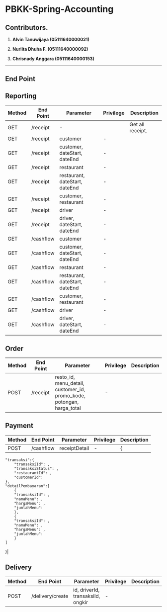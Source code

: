 # PBKK-Spring-Accounting

## Contributors.

1. **Alvin Tanuwijaya (05111640000021)**

2. **Nurlita Dhuha F.     (05111640000092)**

3. **Chrisnady Anggara  (05111640000153)**

---

## End Point

**Reporting**
---

| Method | End Point | Parameter | Privilege | Description |
| ------------- | ------------- | ------------- | ------------- | ------------- |
|GET| /receipt | - |  | Get all receipt. |
|GET| /receipt | customer | - ||
|GET| /receipt | customer, dateStart, dateEnd | - ||
|GET| /receipt | restaurant | - ||
|GET| /receipt | restaurant, dateStart, dateEnd| - ||
|GET| /receipt | customer, restaurant | - ||
|GET| /receipt | driver | - ||
|GET| /receipt | driver, dateStart, dateEnd| - ||
|GET| /cashflow | customer | - ||
|GET| /cashflow | customer, dateStart, dateEnd | - ||
|GET| /cashflow | restaurant | - ||
|GET| /cashflow | restaurant, dateStart, dateEnd| - ||
|GET| /cashflow | customer, restaurant | - ||
|GET| /cashflow | driver | - ||
|GET| /cashflow | driver, dateStart, dateEnd| - ||

**Order**
---

| Method | End Point | Parameter | Privilege | Description |
| ------------- | ------------- | ------------- | ------------- | ------------- |
|POST| /receipt | resto_id, menu_detail, customer_id, promo_kode, potongan, harga_total | - ||

**Payment**
---

| Method | End Point | Parameter | Privilege | Description |
| ------------- | ------------- | ------------- | ------------- | ------------- |
|POST| /cashflow | receiptDetail | - |{
    "transaksi":{
        "transaksiId": ,
        "transaksiStatus": ,
        "restaurantId": ,
        "customerId": 
    },
    "detailPembayaran":[
        {
        "transaksiId": ,
        "namaMenu": ,
        "hargaMenu": ,
        "jumlahMenu":
        },
        {
        "transaksiId": ,
        "namaMenu": ,
        "hargaMenu": ,
        "jumlahMenu":
        }
    ]
}|

**Delivery**
---

| Method | End Point | Parameter | Privilege | Description |
| ------------- | ------------- | ------------- | ------------- | ------------- |
|POST| /delivery/create | id, driverId, transaksiId, ongkir | - ||

